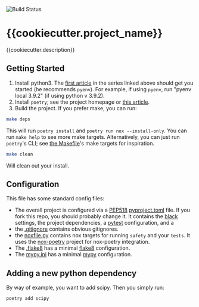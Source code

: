 ![Build Status](https://github.com/{{cookiecutter.github_user}}/{{cookiecutter.github_project_name}}/actions/workflows/python-app.yml/badge.svg)

# {{cookiecutter.project_name}}
{{cookiecutter.description}}

## Getting Started

1. Install python3. The [first article]((https://cjolowicz.github.io/posts/hypermodern-python-01-setup/)) in the series linked above should get you started (he recommends `pyenv`). For example, if using `pyenv`, run "pyenv local 3.9.2" (if using python v 3.9.2).
2. Install `poetry`; see the project homepage or [this article](https://cjolowicz.github.io/posts/hypermodern-python-01-setup/).
3. Build the project. If you prefer make, you can run:

```bash
make deps
```

This will run `poetry install` and `poetry run nox --install-only`. You can run `make help` to see more make targets. Alternatively, you can just run `poetry`'s CLI; see [the Makefile](Makefile)'s make targets for inspiration. 

```bash
make clean
```

Will clean out your install. 

## Configuration

This file has some standard config files:

* The overall project is configured via a [PEP518](https://www.python.org/dev/peps/pep-0518/) [pyproject.toml](pyproject.toml) file. If you fork this repo, you should probably change it. It contains the [black](https://pypi.org/project/black/) settings, the project dependencies, a [pytest](https://docs.pytest.org/en/stable/index.html) configuration, and a 
* the [.gitignore](.gitignore) contains obvious gitignores. 
* the [noxfile.py](noxfile.py) contains nox targets for running `safety` and your `tests`. It uses the [nox-poetry](https://pypi.org/project/nox-poetry/) project for nox-poetry integration.
* The [.flake8](.flake8) has a minimal [flake8](https://flake8.pycqa.org/en/latest/) configuration.
* The [mypy.ini](mypy.ini) has a minimal [mypy](http://mypy-lang.org/) configuration.

## Adding a new python dependency

By way of example, you want to add scipy. Then you simply run:

```bash
poetry add scipy
```
